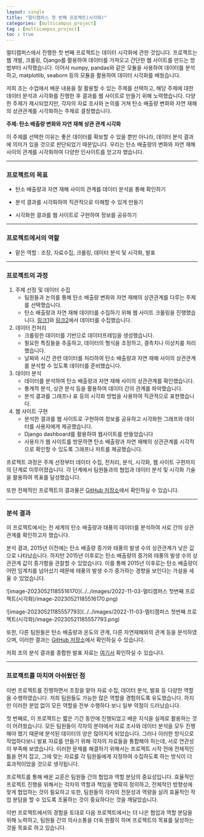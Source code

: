 ```yaml
---
layout: single
title: "멀티캠퍼스 첫 번째 프로젝트(시각화)"
categories: [multicampus_project]
tag : [multicampus_project]
toc : true
---
```


멀티캠퍼스에서 진행한 첫 번째 프로젝트는 데이터 시각화에 관한 것입니다. 프로젝트는 웹 개발, 크롤링, Django를 활용하여 데이터를 가져오고 간단한 웹 사이트를 만드는 방법부터 시작했습니다. 이어서 numpy, pandas와 같은 모듈을 사용하여 데이터를 분석하고, matplotlib, seaborn 등의 모듈을 활용하여 데이터 시각화를 배웠습니다.

저희 조는 수업에서 배운 내용을 잘 활용할 수 있는 주제를 선택하고, 해당 주제에 대한 데이터 분석과 시각화를 진행한 후 결과를 웹 사이트로 만들기 위해 노력했습니다. 다양한 주제가 제시되었지만, 각자의 자료 조사와 논의를 거쳐 탄소 배출량 변화와 자연 재해의 상관관계를 시각화하는 주제로 결정했습니다.

**주제: 탄소 배출량 변화와 자연 재해 상관 관계 시각화**

이 주제를 선택한 이유는 좋은 데이터를 확보할 수 있을 뿐만 아니라, 데이터 분석 결과에 의미가 있을 것으로 판단되었기 때문입니다. 우리는 탄소 배출량의 변화와 자연 재해 사이의 관계를 시각화하여 다양한 인사이트를 얻고자 했습니다.



------

### 프로젝트의 목표

- 탄소 배출량과 자연 재해 사이의 관계를 데이터 분석을 통해 확인하기

- 분석 결과를 시각화하여 직관적으로 이해할 수 있게 만들기

- 시각화한 결과를 웹 사이트로 구현하여 정보를 공유하기

  

---

### 프로젝트에서의 역할

- 맡은 역할 : 조장, 자료수집, 크롤링, 데이터 분석 및 시각화, 발표



------

### 프로젝트의 과정

1. 주제 선정 및 데이터 수집
   - 팀원들과 논의를 통해 탄소 배출량 변화와 자연 재해의 상관관계를 다루는 주제를 선택했습니다.
   - 탄소 배출량과 자연 재해 데이터를 수집하기 위해 웹 사이트 크롤링을 진행했습니다. [링크1](http://tropical.atmos.colostate.edu/Realtime/index.php?arch&loc=global)와 [링크2](https://databank.worldbank.org/reports.aspx?source=2&series=EN.ATM.CO2E.PC&country=)에서 데이터를 수집했습니다.
2. 데이터 전처리
   - 크롤링한 데이터를 기반으로 데이터프레임을 생성했습니다.
   - 필요한 특징들을 추출하고, 데이터의 형식을 조정하고, 결측치나 이상치를 처리했습니다.
   - 날짜와 시간 관련 데이터를 처리하여 탄소 배출량과 자연 재해 사이의 상관관계를 분석할 수 있도록 데이터를 준비했습니다.
3. 데이터 분석
   - 데이터를 분석하여 탄소 배출량과 자연 재해 사이의 상관관계를 확인했습니다.
   - 통계적 분석, 상관 분석 등을 활용하여 데이터 간의 관계를 파악했습니다.
   - 분석 결과를 그래프나 표 등의 시각화 방법을 사용하여 직관적으로 표현했습니다.
4. 웹 사이트 구현
   - 분석한 결과를 웹 사이트로 구현하여 정보를 공유하고 시각화한 그래프와 데이터를 사용자에게 제공했습니다.
   - Django dashboard를 활용하여 웹사이트를 만들었습니다
   - 사용자가 웹 사이트를 방문하면 탄소 배출량과 자연 재해의 상관관계를 시각적으로 확인할 수 있도록 그래프나 차트를 제공했습니다.

프로젝트 과정은 주제 선정부터 데이터 수집, 전처리, 분석, 시각화, 웹 사이트 구현까지의 단계로 이루어졌습니다. 각 단계에서 팀원들과의 협업과 데이터 분석 및 시각화 기술을 활용하여 목표를 달성했습니다. 

또한 전체적인 프로젝트의 결과물은 [GitHub 저장소](https://github.com/LeeJeaHyuk/Multicampus-2210-ProjectGroup4)에서 확인하실 수 있습니다. 



------

### 분석 결과

이 프로젝트에서는 전 세계의 탄소 배출량과 태풍의 데이터를 분석하여 서로 간의 상관관계를 확인하고자 했습니다.

분석 결과, 2015년 이전에는 탄소 배출량 증가와 태풍의 발생 수의 상관관계가 낮은 값으로 나타났습니다. 하지만 2015년 이후로는 탄소 배출량의 증가와 태풍의 발생 수의 상관관계 값이 증가함을 관찰할 수 있었습니다. 이를 통해 2015년 이후로는 탄소 배출량이 어떤 임계치를 넘어섰기 때문에 태풍의 발생 수가 증가하는 경향을 보인다는 가설을 세울 수 있었습니다.

![image-20230521185516170](../../images/2022-11-03-멀티캠퍼스 첫번째 프로젝트(시각화)/image-20230521185516170.png)

![image-20230521185557793](../../images/2022-11-03-멀티캠퍼스 첫번째 프로젝트(시각화)/image-20230521185557793.png)

또한, 다른 팀원들은 탄소 배출량과 온도의 관계, 다른 자연재해와의 관계 등을 분석하였으며, 이러한 결과는 [GitHub 저장소](https://github.com/LeeJeaHyuk/Multicampus-Visualization-Project/tree/master/LeeJeaHyuk)에서 확인하실 수 있습니다.

저희 조의 분석 결과를 종합한 발표 자료는 [여기서](https://github.com/LeeJeaHyuk/Multicampus-Visualization-Project/blob/master/Project/%5B%EB%8D%B0%EC%9D%B4%ED%84%B0%EB%B0%954%EC%A1%B0%5D%ED%83%84%EC%86%8C%EB%B0%B0%EC%B6%9C%EA%B3%BC%EA%B8%B0%ED%9B%84%EC%9C%84%EA%B8%B0%EC%83%81%EA%B4%80%EA%B4%80%EA%B3%84_%EC%B7%A8%ED%95%A9_final.pdf) 확인하실 수 있습니다.



------

###  프로젝트를 마치며 아쉬웠던 점

이번 프로젝트를 진행하면서 조장을 맡아 자료 수집, 데이터 분석, 발표 등 다양한 역할을 수행하였습니다. 저희 팀원들도 가능한 많은 역할을 경험하도록 유도했습니다. 하지만 이러한 분업 없이 모든 역할을 전부 수행하다 보니 일부 약점이 드러났습니다.

첫 번째로, 이 프로젝트는 짧은 기간 동안에 진행되었고 배운 지식을 실제로 활용하는 것이 어려웠습니다. 모든 팀원들이 각자의 분야에서 자료 조사와 데이터 분석을 모두 진행해야 했기 때문에 분석된 데이터의 양은 많아지게 되었습니다. 그러나 이러한 방식으로 작업하다보니 발표 자료를 만들기 위해 각자의 자료들을 통합해야 하는데, 서로 연관성이 부족해 보였습니다. 이러한 문제를 해결하기 위해서는 프로젝트 시작 전에 전체적인 틀을 먼저 잡고, 그에 맞는 자료를 각 팀원들에게 지정하여 수집하도록 하는 방식이 더 효과적이었을 것으로 생각됩니다.

프로젝트를 통해 배운 교훈은 팀원들 간의 협업과 역할 분담의 중요성입니다. 효율적인 프로젝트 진행을 위해서는 각자의 역할과 책임을 명확히 정의하고, 전체적인 방향성에 맞게 협업하는 것이 필요하고 또한, 팀원들의 각자의 전문성과 역량을 살려 효율적인 작업 분담을 할 수 있도록 조율하는 것이 중요하다는 것을 깨달았습니다.

이번 프로젝트에서의 경험을 토대로 다음 프로젝트에서는 더 나은 협업과 역할 분담을 위해 노력하고, 팀원들 간의 의사소통을 더욱 원활히 하며 프로젝트의 목표를 달성하는 것을 목표로 하고 있습니다.